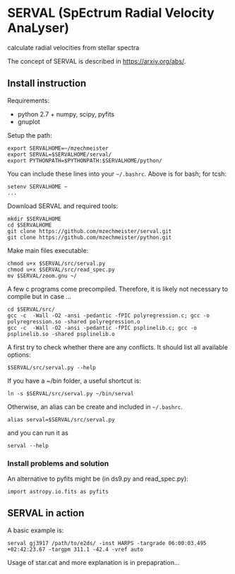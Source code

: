 # SERVAL (SpEctrum Radial Velocity AnaLyser)
calculate radial velocities from stellar spectra

The concept of SERVAL is described in https://arxiv.org/abs/.

## Install instruction

Requirements:
- python 2.7 + numpy, scipy, pyfits
- gnuplot

Setup the path:
```
export SERVALHOME=~/mzechmeister
export SERVAL=$SERVALHOME/serval/
export PYTHONPATH=$PYTHONPATH:$SERVALHOME/python/
```
You can include these lines into your `~/.bashrc`.
Above is for bash; for tcsh:
```
setenv SERVALHOME ~
...
```

Download SERVAL and required tools:
```
mkdir $SERVALHOME
cd $SERVALHOME
git clone https://github.com/mzechmeister/serval.git
git clone https://github.com/mzechmeister/python.git
```

Make main files executable:
```
chmod u+x $SERVAL/src/serval.py
chmod u+x $SERVAL/src/read_spec.py
mv $SERVAL/zoom.gnu ~/
```

A few c programs come precompiled. Therefore, it is likely not necessary to compile but in case ...
```
cd $SERVAL/src/
gcc -c  -Wall -O2 -ansi -pedantic -fPIC polyregression.c; gcc -o polyregression.so -shared polyregression.o
gcc -c  -Wall -O2 -ansi -pedantic -fPIC psplinelib.c; gcc -o psplinelib.so -shared psplinelib.o
```

A first try to check whether there are any conflicts. It should list all available options:
```
$SERVAL/src/serval.py --help
```

If you have a ~/bin folder, a useful shortcut is:
```
ln -s $SERVAL/src/serval.py ~/bin/serval
```
Otherwise, an alias can be create and included in `~/.bashrc`.
```
alias serval=$SERVAL/src/serval.py
```
and you can run it as
```
serval --help
```

### Install problems and solution

An alternative to pyfits might be (in ds9.py and read_spec.py):
```
import astropy.io.fits as pyfits
```

## SERVAL in action

A basic example is:
```
serval gj3917 /path/to/e2ds/ -inst HARPS -targrade 06:00:03.495 +02:42:23.67 -targpm 311.1 -42.4 -vref auto
```
Usage of star.cat and more explanation is in prepapration...
